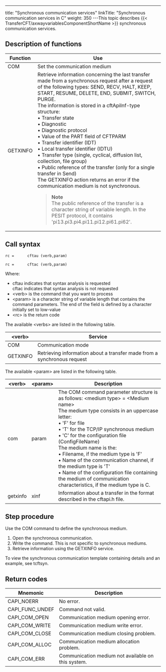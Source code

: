 ---
title: "Synchronous  communication services"
linkTitle: "Synchronous communication services in C"
weight: 350
---This topic describes {{< TransferCFT/axwayvariablesComponentShortName  >}} synchronous communication services.

## Description of functions


| Function | Use |
| --- | --- |
| COM | Set the communication medium |
| GETXINFO | Retrieve information concerning the last transfer made from a synchronous request after a request of the following types: SEND, RECV, HALT, KEEP, START, RESUME, DELETE, END, SUBMIT, SWITCH, PURGE.<br/> The information is stored in a cftApiInf-type structure:<br/> • Transfer state<br/> • Diagnostic<br/> • Diagnostic protocol<br/> • Value of the PART field of CFTPARM<br/> • Transfer identifier (IDT)<br/> • Local transfer identifier (IDTU)<br/> • Transfer type (single, cyclical, diffusion list, collection, file group)<br/> • Public reference of the transfer (only for a single transfer in Send)<br/> The GETXINFO action returns an error if the communication medium is not synchronous.<br/> <blockquote> **Note**<br/> The public reference of the transfer is a character string of variable length. In the PESIT protocol, it contains 'pi13.pi3.pi4.pi11.pi12.pi61.pi62'.<br/> </blockquote>  |


<span id="Call Syntax"></span>

## Call syntax

`rc =      cftau (verb,param)`

`rc =      cftac (verb,param)`

Where:

* cftau indicates
    that syntax analysis is requested  
    cftac indicates that syntax analysis is not requested
* &lt;verb> is
    the command that you want to process
* &lt;param> is
    a character string of variable length that contains the command parameters.
    The end of the field is defined by a character initially set to low-value
* &lt;rc> is the
    return code

The available &lt;verbs> are listed in the following table.


| &lt;verb&gt; | Service |
| --- | --- |
| COM | Communication mode |
| GETXINFO | Retrieving information about a transfer made from a synchronous request |


The available &lt;param> are listed in the following table.


| &lt;verb&gt; | &lt;param&gt; | Description |
| --- | --- | --- |
| com<br/>  | param<br/>  | The COM command parameter structure is as follows: &lt;medium type&gt; = &lt;Medium name&gt;<br/> The medium type consists in an uppercase letter:<br/> • 'F' for file<br/> • 'T' for the TCP/IP synchronous medium<br/> • 'C' for the configuration file (ConfigFileName)<br/> The medium name is the:<br/> • Filename, if the medium type is 'F'<br/> • Name of the communication channel, if the medium type is 'T'<br/> • Name of the configuration file containing the medium of communication characteristics, if the medium type is C. |
| getxinfo | xinf | Information about a transfer in the format described in the cftapi.h file. |


## Step procedure

Use the COM command to define the synchronous medium.

1. Open the synchronous communication.
1. Write the command. This is not specific to synchronous mediums.
1. Retrieve information using the GETXINFO service.

To view the synchronous communication template containing details and an example, see tcftsyn.

## Return codes


| Mnemonic | Description |
| --- | --- |
| CAPI_NOERR | No error. |
| CAPI_FUNC_UNDEF | Command not valid. |
| CAPI_COM_OPEN | Communication medium opening error. |
| CAPI_COM_WRITE | Communication medium write error. |
| CAPI_COM_CLOSE | Communication medium closing problem. |
| CAPI_COM_ALLOC | Communication medium allocation problem. |
| CAPI_COM_ERR | Communication medium not available on this system. |

